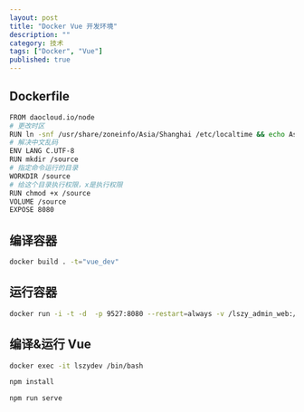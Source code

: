 ```yaml
---
layout: post
title: "Docker Vue 开发环境"
description: ""
category: 技术
tags: ["Docker", "Vue"]
published: true
---
```


## Dockerfile

```bash
FROM daocloud.io/node
# 更改时区
RUN ln -snf /usr/share/zoneinfo/Asia/Shanghai /etc/localtime && echo Asia/Shanghai > /etc/timezone
# 解决中文乱码
ENV LANG C.UTF-8
RUN mkdir /source
# 指定命令运行的目录
WORKDIR /source
# 给这个目录执行权限，x是执行权限
RUN chmod +x /source
VOLUME /source
EXPOSE 8080
```

## 编译容器

```bash
docker build . -t="vue_dev"
```

## 运行容器

```bash
docker run -i -t -d  -p 9527:8080 --restart=always -v /lszy_admin_web:/source --name=vue_dev --privileged=true vue_dev
```

## 编译&运行 Vue

```bash
docker exec -it lszydev /bin/bash

npm install

npm run serve
```

